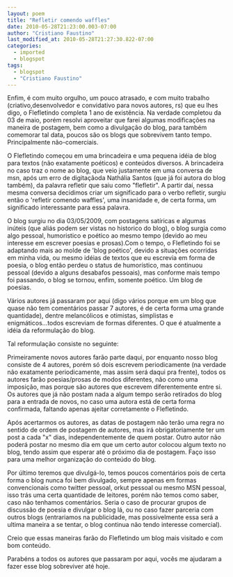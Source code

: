```yaml
---
layout: poem
title: "Refletir comendo waffles"
date: 2010-05-28T21:23:00.003-07:00
author: "Cristiano Faustino"
last_modified_at: 2010-05-28T21:27:30.822-07:00
categories:
  - imported
  - blogspot
tags:
  - blogspot
  - "Cristiano Faustino"
---
```


Enfim, é com muito orgulho, um pouco atrasado, e com muito trabalho (criativo,desenvolvedor e convidativo para novos autores, rs) que eu lhes digo, o Flefletindo completa 1 ano de existência. Na verdade completou da 03 de maio, porém resolvi aproveitar que farei algumas modificações na maneira de postagem, bem como a divulgação do blog, para também comemorar tal data, poucos são os blogs que sobrevivem tanto tempo. Principalmente não-comerciais.

O Flefletindo começou em uma brincadeira e uma pequena idéia de blog para textos (não exatamente poéticos) e conteúdos diversos. A brincadeira no caso traz o nome ao blog, que veio justamente em uma conversa de msn, após um erro de digitaçãoda Nathália Santos (que já foi autora do blog também), da palavra refletir que saiu como "flefletir". A partir daí, nessa mesma conversa decidimos criar um significado para o verbo refletir, surgiu então o 'refletir comendo waffles', uma insanidade e, de certa forma, um significado interessante para essa palavra.

O blog surgiu no dia 03/05/2009, com postagens satíricas e algumas inúteis (que aliás podem ser vistas no historico do blog), o blog surgia como algo pessoal, humoristico e poético ao mesmo tempo (devido ao meu interesse em escrever poesias e prosas).Com o tempo, o Flefletindo foi se adaptando mais ao molde de 'blog poético', devido a situações ocorridas em minha vida, ou mesmo idéias de textos que eu escrevia em forma de poesia, o blog então perdeu o status de humorístico, mas continuou pessoal (devido a alguns desabafos pessoais), mas conforme mais tempo foi passando, o blog se tornou, enfim, somente poético. Um blog de poesias.

Vários autores já passaram por aqui (digo vários porque em um blog que quase não tem comentários passar 7 autores, é de certa forma uma grande quantidade), dentre melancólicos e otimistas, simplistas e enigmáticos...todos escreviam de formas diferentes. O que é atualmente a idéia da reformulação do blog.

Tal reformulação consiste no seguinte: 

Primeiramente novos autores farão parte daqui, por enquanto nosso blog consiste de 4 autores, porém só dois escrevem periodicamente (na verdade não exatamente periodicamente, mas assim será daqui pra frente), todos os autores farão poesias/prosas de modos diferentes, não como uma imposição, mas porque são autores que escrevem diferentemente entre si. Os autores que já não postam nada a algum tempo serão retirados do blog para a entrada de novos, no caso uma autora está de certa forma confirmada, faltando apenas ajeitar corretamente o Flefletindo.

Após acertarmos os autores, as datas de postagem não terão uma regra no sentido de ordem de postagem de autores, mas irá obrigatoriamente ter um post a cada "x" dias, independentemente de quem postar. Outro autor não poderá postar no mesmo dia em que um certo autor colocou algum texto no blog, tendo assim que esperar até o próximo dia de postagem. Faço isso para uma melhor organização do conteúdo do blog.

Por último teremos que divulgá-lo, temos poucos comentários pois de certa forma o blog nunca foi bem divulgado, sempre apenas em formas convencionais como twitter pessoal, orkut pessoal ou mesmo MSN pessoal, isso trás uma certa quantidade de leitores, porém não temos como saber, caso não tenhamos comentários. Seria o caso de procurar grupos de discussão de poesia e divulgar o blog lá, ou no caso fazer parceria com outros blogs (entrariamos na publicidade, mas possivelmente essa será a ultima maneira a se tentar, o blog continua não tendo interesse comercial).

Creio que essas maneiras farão do Flefletindo um blog mais visitado e com bom conteúdo.

Parabéns a todos os autores que passaram por aqui, vocês me ajudaram a fazer esse blog sobreviver até hoje.